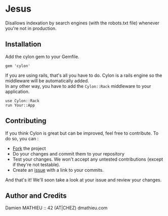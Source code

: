 # Jesus

Disallows indexation by search engines (with the robots.txt file) whenever you're not in production.

## Installation

Add the cylon gem to your Gemfile.

    gem 'cylon'

If you are using rails, that's all you have to do. Cylon is a rails engine so the middleware will be automatically added.  
In any other way, you have to add the `Cylon::Rack` middleware to your application.

    use Cylon::Rack
    run Your::App

## Contributing

If you think Cylon is great but can be improved, feel free to contribute. To do so, you can :

* [Fork](http://help.github.com/forking/) the project
* Do your changes and commit them to your repository
* Test your changes. We won't accept any untested contributions (except if they're not testable).
* Create an [issue](https://github.com/dmathieu/cylon/issues) with a link to your commits.

And that's it! We'll soon take a look at your issue and review your changes.

## Author and Credits

Damien MATHIEU :: 42 (AT|CHEZ) dmathieu.com